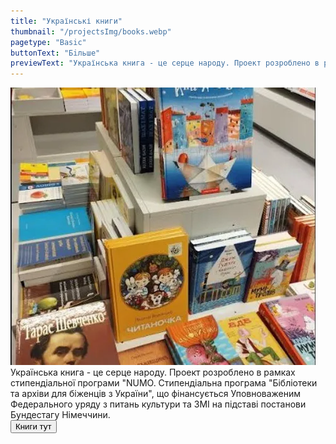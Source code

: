 ```yaml
---
title: "Українські книги"
thumbnail: "/projectsImg/books.webp"
pagetype: "Basic"
buttonText: "Бiльше"
previewText: "Українська книга - це серце народу. Проект розроблено в рамках стипендіальної програми 'NUMO. Бібліотеки та архіви для біженців з України'."
---
```


<div class="flex justify-center">
<img src='/projectsImg/books.webp' class='pb-2 w-72 md:w-96 my-8'>
</div>

<div class="text-center container lg:w-1/2 p-6 mx-auto">
Українська книга - це серце народу. 
Проект розроблено в рамках стипендіальної програми "NUMO. Стипендіальна програма "Бібліотеки та архіви для біженців з України", що фінансується Уповноваженим Федерального уряду з питань культури та ЗМІ на підставі постанови Бундестагу Німеччини.
</div>
<div class="relative flex justify-center">
 <a href='https://opac.trier.de/de-de/Suche/Einfache-Suche?search=ukrainisch&top=y&facets=v_______Ukrainisch' target='_blank'>
            <button class="px-12 py-2 my-5 bg-gray-50 border-2 hover:border-red-400 hover:text-purple-600 
                  dark:bg-gray-700 dark:hover:text-purple-300">
            Книги тут
            </button>
          </div>    